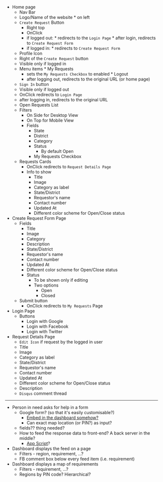 * Home page
  *  Nav Bar
    *  Logo/Name of the website
      *  on left
    * `Create Request` Button
      *  Right top
      *  OnClick 
        *  if logged out:
          *  redirects to the `Login Page`
          *  after login, redirects to `Create Request Form`
        *  if logged in: 
          *  redirects to `Create Request Form`
   *  Profile Icon
     *  Right of the `Create Request` button
     *  Visible only if logged in
     *  Menu items
       *  My Requests
         *  sets the `My Requests Checkbox` to enabled
       *  Logout
         *  after logging out, redirects to the original URL (or home page)
   *  `Sign In` button
     *  Visible only if logged out
     *  OnClick redirects to `Login Page`
     *  after logging in, redirects to the original URL
  *  Open Requests List
    * Filters
      * On Side for Desktop View
      * On Top for Mobile View
      * Fields
        * State
        * District
        * Category
        * Status
          * By default Open
        * My Requests Checkbox
    * Requests Cards
      * OnClick redirects to `Request Details Page`
      * Info to show
        * Title
        * Image
        * Category as label
        * State/District
        * Requestor's name
        * Contact number
        * Updated At
        * Different color scheme for Open/Close status
* Create Request Form Page
  * Fields
    * Title
    * Image
    * Category
    * Description
    * State/District
    * Requestor's name
    * Contact number
    * Updated At
    * Different color scheme for Open/Close status
    * Status
      * To be shown only if editing
      * Two options
        * Open
        * Closed
  * Submit button
    * OnClick redirects to `My Requests` Page
* Login Page
  * Buttons 
    * Login with Google
    * Login with Facebook
    * Login with Twitter
* Request Details Page
  * `Edit Icon` if request by the logged in user
  * Title
  * Image
  * Category as label
  * State/District
  * Requestor's name
  * Contact number
  * Updated At
  * Different color scheme for Open/Close status
  * Description
  * `Disqus` comment thread

---

* Person in need asks for help in a form
  * Google form? (so that it's easily customisable?)
    * [Embed in the dashboard somehow?](https://support.google.com/a/users/answer/9308623?hl=en#:~:text=Add%20surveys%20and%20forms%20to,Google%20Forms%20in%20Google%20Sites.&text=Feedback%20survey%E2%80%93Get%20feedback%20from,to%20subscribe%20to%20your%20newsletter.)
    * Can exact map location (or PIN?) as input?
  * fields?? thing needed?
  * How to feed the response data to front-end? A back server in the middle?
    * [App Script](https://script.google.com/home)?
* Dashboard displays the feed on a page
  * Filters - region, requirement, ...?
  * FB comment box below every feed item (i.e. requirement)
* Dashboard displays a map of requirements
  * Filters - requirement, ...?
  * Regions by PIN code? Hierarchical?
